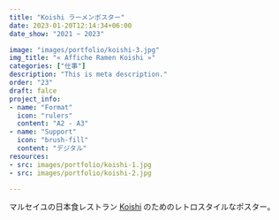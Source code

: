 ```yaml
---
title: "Koishi ラーメンポスター"
date: 2023-01-20T12:14:34+06:00
date_show: "2021 ~ 2023"

image: "images/portfolio/koishi-3.jpg"
img_title: "« Affiche Ramen Koishi »"
categories: ["仕事"]
description: "This is meta description."
order: "23"
draft: falce
project_info:
- name: "Format"
  icon: "rulers"
  content: "A2 - A3"
- name: "Support"
  icon: "brush-fill"
  content: "デジタル"
resources:
- src: images/portfolio/koishi-1.jpg
- src: images/portfolio/koishi-2.jpg

---
```

マルセイユの日本食レストラン [Koishi](https://www.facebook.com/people/Ko-ishi/100054103395859/) のためのレトロスタイルなポスター。
